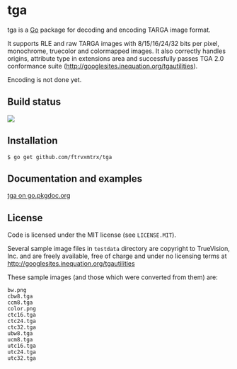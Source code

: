 # tga

tga is a [Go](http://golang.org/) package for decoding and encoding TARGA image
format.

It supports RLE and raw TARGA images with 8/15/16/24/32 bits per pixel,
monochrome, truecolor and colormapped images. It also correctly handles origins,
attribute type in extensions area and successfully passes TGA 2.0 conformance
suite (http://googlesites.inequation.org/tgautilities).

Encoding is not done yet.

## Build status

<a href="http://goci.me/project/github.com/ftrvxmtrx/tga">
<img src="http://goci.me/project/image/github.com/ftrvxmtrx/tga" />
</a>

## Installation

    $ go get github.com/ftrvxmtrx/tga

## Documentation and examples

[tga on go.pkgdoc.org](http://go.pkgdoc.org/github.com/ftrvxmtrx/tga)

## License

Code is licensed under the MIT license (see `LICENSE.MIT`).

Several sample image files in `testdata` directory are copyright to TrueVision,
Inc. and are freely available, free of charge and under no licensing terms at
http://googlesites.inequation.org/tgautilities

These sample images (and those which were converted from them) are:
```
bw.png
cbw8.tga
ccm8.tga
color.png
ctc16.tga
ctc24.tga
ctc32.tga
ubw8.tga
ucm8.tga
utc16.tga
utc24.tga
utc32.tga
```
